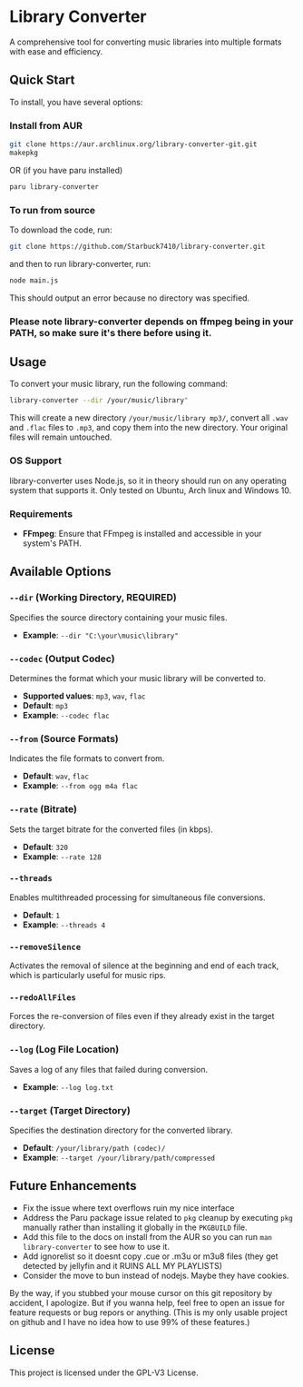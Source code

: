 # Library Converter

A comprehensive tool for converting music libraries into multiple formats with ease and efficiency.

## Quick Start

To install, you have several options:

### Install from AUR

```bash
git clone https://aur.archlinux.org/library-converter-git.git
makepkg
```

OR (if you have paru installed)

```bash
paru library-converter
```

### To run from source

To download the code, run:

```bash
git clone https://github.com/Starbuck7410/library-converter.git
```

and then to run library-converter, run:

```bash
node main.js
```

This should output an error because no directory was specified.

### Please note library-converter depends on ffmpeg being in your PATH, so make sure it's there before using it.

## Usage

To convert your music library, run the following command:

```bash
library-converter --dir /your/music/library"
```

This will create a new directory `/your/music/library mp3/`, convert all `.wav` and `.flac` files to `.mp3`, and copy them into the new directory. Your original files will remain untouched.

### OS Support

library-converter uses Node.js, so it in theory should run on any operating system that supports it. Only tested on Ubuntu, Arch linux and Windows 10.

### Requirements

- **FFmpeg**: Ensure that FFmpeg is installed and accessible in your system's PATH.

## Available Options

### `--dir` (Working Directory, REQUIRED)

Specifies the source directory containing your music files.

- **Example**: `--dir "C:\your\music\library"`

### `--codec` (Output Codec)

Determines the format which your music library will be converted to.

- **Supported values**: `mp3`, `wav`, `flac`
- **Default**: `mp3`
- **Example**: `--codec flac`

### `--from` (Source Formats)

Indicates the file formats to convert from.

- **Default**: `wav`, `flac`
- **Example**: `--from ogg m4a flac`

### `--rate` (Bitrate)

Sets the target bitrate for the converted files (in kbps).

- **Default**: `320`
- **Example**: `--rate 128`

### `--threads`

Enables multithreaded processing for simultaneous file conversions.

- **Default**: `1`
- **Example**: `--threads 4`

### `--removeSilence`

Activates the removal of silence at the beginning and end of each track, which is particularly useful for music rips.

### `--redoAllFiles`

Forces the re-conversion of files even if they already exist in the target directory.

### `--log` (Log File Location)

Saves a log of any files that failed during conversion.

- **Example**: `--log log.txt`

### `--target` (Target Directory)

Specifies the destination directory for the converted library.

- **Default**: `/your/library/path (codec)/`
- **Example**: `--target /your/library/path/compressed`

## Future Enhancements

- Fix the issue where text overflows ruin my nice interface
- Address the Paru package issue related to `pkg` cleanup by executing `pkg` manually rather than installing it globally in the `PKGBUILD` file.
- Add this file to the docs on install from the AUR so you can run `man library-converter` to see how to use it.
- Add ignorelist so it doesnt copy .cue or .m3u or m3u8 files (they get detected by jellyfin and it RUINS ALL MY PLAYLISTS)
- Consider the move to bun instead of nodejs. Maybe they have cookies.

By the way, if you stubbed your mouse cursor on this git repository by accident, I apologize.
But if you wanna help, feel free to open an issue for feature requests or bug repors or anything.
(This is my only usable project on github and I have no idea how to use 99% of these features.)

## License

This project is licensed under the GPL-V3 License.
